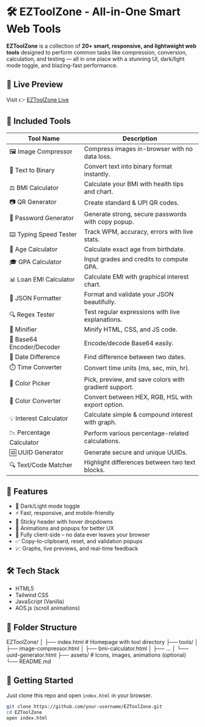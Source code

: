 # 🛠️ EZToolZone - All-in-One Smart Web Tools

**EZToolZone** is a collection of **20+ smart, responsive, and lightweight web tools** designed to perform common tasks like compression, conversion, calculation, and testing — all in one place with a stunning UI, dark/light mode toggle, and blazing-fast performance.

## 🌟 Live Preview

Visit 👉 [EZToolZone Live](https://yourdeploymenturl.com)

## 🧰 Included Tools

| Tool Name | Description |
|----------|-------------|
| 🖼️ Image Compressor | Compress images in-browser with no data loss. |
| 🔣 Text to Binary | Convert text into binary format instantly. |
| ⚖️ BMI Calculator | Calculate your BMI with health tips and chart. |
| 📷 QR Generator | Create standard & UPI QR codes. |
| 🔐 Password Generator | Generate strong, secure passwords with copy popup. |
| ⌨️ Typing Speed Tester | Track WPM, accuracy, errors with live stats. |
| 📅 Age Calculator | Calculate exact age from birthdate. |
| 🎓 GPA Calculator | Input grades and credits to compute GPA. |
| 📊 Loan EMI Calculator | Calculate EMI with graphical interest chart. |
| 🧾 JSON Formatter | Format and validate your JSON beautifully. |
| 🔍 Regex Tester | Test regular expressions with live explanations. |
| 🧼 Minifier | Minify HTML, CSS, and JS code. |
| 🧬 Base64 Encoder/Decoder | Encode/decode Base64 easily. |
| 📆 Date Difference | Find difference between two dates. |
| ⏱️ Time Converter | Convert time units (ms, sec, min, hr). |
| 🎨 Color Picker | Pick, preview, and save colors with gradient support. |
| 🌈 Color Converter | Convert between HEX, RGB, HSL with export option. |
| 💡 Interest Calculator | Calculate simple & compound interest with graph. |
| 📉 Percentage Calculator | Perform various percentage-related calculations. |
| 🆔 UUID Generator | Generate secure and unique UUIDs. |
| 🔍 Text/Code Matcher | Highlight differences between two text blocks. |

## 🎨 Features

- 🔄 Dark/Light mode toggle
- ⚡ Fast, responsive, and mobile-friendly
- 📌 Sticky header with hover dropdowns
- 🎯 Animations and popups for better UX
- 💾 Fully client-side – no data ever leaves your browser
- ✅ Copy-to-clipboard, reset, and validation popups
- 📈 Graphs, live previews, and real-time feedback

## 🛠️ Tech Stack

- HTML5
- Tailwind CSS
- JavaScript (Vanilla)
- AOS.js (scroll animations)

## 📂 Folder Structure

EZToolZone/
│
├── index.html # Homepage with tool directory
├── tools/
│ ├── image-compressor.html
│ ├── bmi-calculator.html
│ ├── ...
│ └── uuid-generator.html
├── assets/ # Icons, images, animations (optional)
└── README.md


## 🚀 Getting Started

Just clone this repo and open `index.html` in your browser.

```bash
git clone https://github.com/your-username/EZToolZone.git
cd EZToolZone
open index.html

